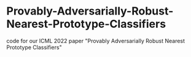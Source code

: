 # Provably-Adversarially-Robust-Nearest-Prototype-Classifiers
code for our ICML 2022 paper "Provably Adversarially Robust Nearest Prototype Classifiers"
